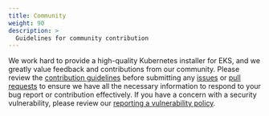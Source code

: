 ```yaml
---
title: Community
weight: 90
description: >
  Guidelines for community contribution
---
```


We work hard to provide a high-quality Kubernetes installer for EKS,
and we greatly value feedback and contributions from our community. Please
review the [contribution guidelines](contributing) before
submitting any [issues](https://github.com/aws/eks-anywhere/issues) or
[pull requests](https://github.com/aws/eks-anywhere/pulls) to ensure we have
all the necessary information to respond to your bug report or contribution 
effectively. If you have a concern with a security vulnerability, please
review our [reporting a vulnerability policy](https://github.com/aws/eks-anywhere/security/policy).

